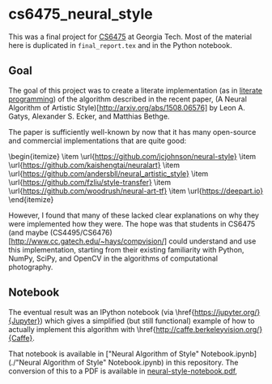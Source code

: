 # cs6475\_neural\_style

This was a final project for
[CS6475](http://www.omscs.gatech.edu/cs-6475-computational-photography)
at Georgia Tech.  Most of the material here is duplicated in
`final_report.tex` and in the Python notebook.

## Goal

The goal of this project was to create a literate implementation (as
in
[literate programming](https://en.wikipedia.org/wiki/Literate_programming))
of the algorithm described in the recent paper, (A Neural Algorithm of
Artistic Style)[http://arxiv.org/abs/1508.06576] by Leon A. Gatys,
Alexander S. Ecker, and Matthias Bethge.

The paper is sufficiently well-known by now that it has many
open-source and commercial implementations that are quite good:

\begin{itemize}
  \item \url{https://github.com/jcjohnson/neural-style}
  \item \url{https://github.com/kaishengtai/neuralart}
  \item \url{https://github.com/andersbll/neural_artistic_style}
  \item \url{https://github.com/fzliu/style-transfer}
  \item \url{https://github.com/woodrush/neural-art-tf}
  \item \url{https://deepart.io}
\end{itemize}

However, I found that many of these lacked clear explanations on why
they were implemented how they were.  The hope was that students in
CS6475 (and maybe
(CS4495/CS6476)[http://www.cc.gatech.edu/~hays/compvision/] could
understand and use this implementation, starting from their existing
familiarity with Python, NumPy, SciPy, and OpenCV in the algorithms of
computational photography.

## Notebook

The eventual result was an IPython notebook (via
\href{https://jupyter.org/}{Jupyter}) which gives a simplified (but
still functional) example of how to actually implement this algorithm
with \href{http://caffe.berkeleyvision.org/}{Caffe}.

That notebook is available in
["Neural Algorithm of Style" Notebook.ipynb](./"Neural Algorithm of
Style" Notebook.ipynb) in this repository.  The conversion of this to
a PDF is available in
[neural-style-notebook.pdf](./neural-style-notebook.pdf), 

